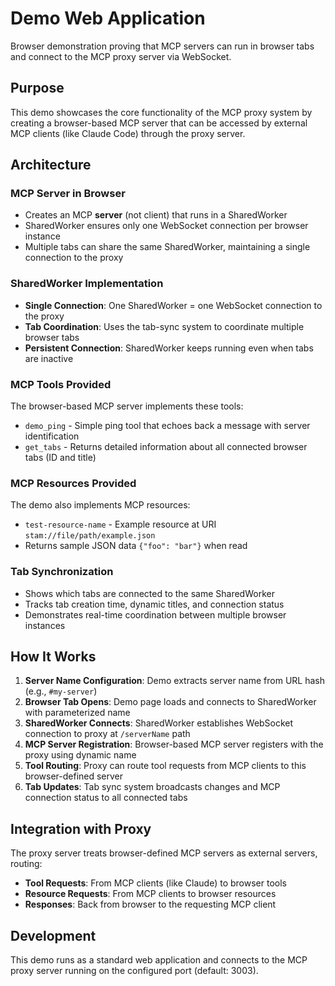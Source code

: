 # Demo Web Application

Browser demonstration proving that MCP servers can run in browser tabs and connect to the MCP proxy server via WebSocket.

## Purpose

This demo showcases the core functionality of the MCP proxy system by creating a browser-based MCP server that can be accessed by external MCP clients (like Claude Code) through the proxy server.

## Architecture

### MCP Server in Browser
- Creates an MCP **server** (not client) that runs in a SharedWorker
- SharedWorker ensures only one WebSocket connection per browser instance
- Multiple tabs can share the same SharedWorker, maintaining a single connection to the proxy

### SharedWorker Implementation
- **Single Connection**: One SharedWorker = one WebSocket connection to the proxy
- **Tab Coordination**: Uses the tab-sync system to coordinate multiple browser tabs
- **Persistent Connection**: SharedWorker keeps running even when tabs are inactive

### MCP Tools Provided
The browser-based MCP server implements these tools:
- `demo_ping` - Simple ping tool that echoes back a message with server identification
- `get_tabs` - Returns detailed information about all connected browser tabs (ID and title)

### MCP Resources Provided
The demo also implements MCP resources:
- `test-resource-name` - Example resource at URI `stam://file/path/example.json`
- Returns sample JSON data `{"foo": "bar"}` when read

### Tab Synchronization
- Shows which tabs are connected to the same SharedWorker
- Tracks tab creation time, dynamic titles, and connection status
- Demonstrates real-time coordination between multiple browser instances

## How It Works

1. **Server Name Configuration**: Demo extracts server name from URL hash (e.g., `#my-server`)
2. **Browser Tab Opens**: Demo page loads and connects to SharedWorker with parameterized name
3. **SharedWorker Connects**: SharedWorker establishes WebSocket connection to proxy at `/serverName` path
4. **MCP Server Registration**: Browser-based MCP server registers with the proxy using dynamic name
5. **Tool Routing**: Proxy can route tool requests from MCP clients to this browser-defined server
6. **Tab Updates**: Tab sync system broadcasts changes and MCP connection status to all connected tabs

## Integration with Proxy

The proxy server treats browser-defined MCP servers as external servers, routing:
- **Tool Requests**: From MCP clients (like Claude) to browser tools
- **Resource Requests**: From MCP clients to browser resources
- **Responses**: Back from browser to the requesting MCP client

## Development

This demo runs as a standard web application and connects to the MCP proxy server running on the configured port (default: 3003).
